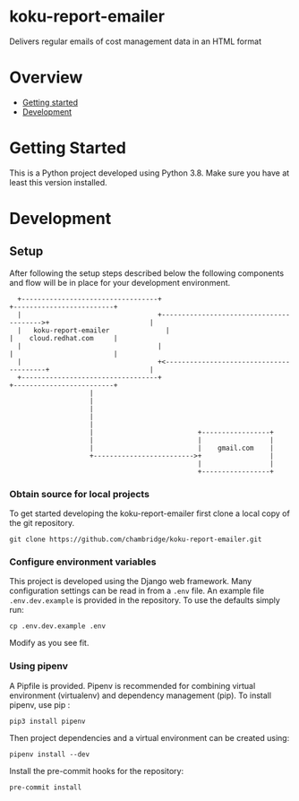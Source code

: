 # koku-report-emailer
Delivers regular emails of cost management data in an HTML format


# Overview
- [Getting started](#intro)
- [Development](#development)


# <a name="intro"></a> Getting Started

This is a Python project developed using Python 3.8. Make sure you have at least this version installed.

# <a name="development"></a> Development

## Setup

After following the setup steps described below the following components and flow will be in place for your development environment.

```
  +----------------------------------+                                         +-------------------------+
  |                                  +---------------------------------------->+                         |
  |   koku-report-emailer              |                                       |    cloud.redhat.com     |
  |                                  |                                         |                         |
  |                                  +<----------------------------------------+                         |
  +----------------------------------+                                         +-------------------------+
                    |
                    |
                    |
                    |
                    |
                    |                          +-----------------+
                    |                          |                 |
                    |                          |    gmail.com    |
                    +------------------------->+                 |
                                               |                 |
                                               +-----------------+
```

### Obtain source for local projects
To get started developing the koku-report-emailer first clone a local copy of the git repository.
```
git clone https://github.com/chambridge/koku-report-emailer.git
```

### Configure environment variables
This project is developed using the Django web framework. Many configuration settings can be read in from a `.env` file. An example file `.env.dev.example` is provided in the repository. To use the defaults simply run:
```
cp .env.dev.example .env
```

Modify as you see fit.

### Using pipenv
A Pipfile is provided. Pipenv is recommended for combining virtual environment (virtualenv) and dependency management (pip). To install pipenv, use pip :

```
pip3 install pipenv
```

Then project dependencies and a virtual environment can be created using:
```
pipenv install --dev
```

Install the pre-commit hooks for the repository:
```
pre-commit install
```
